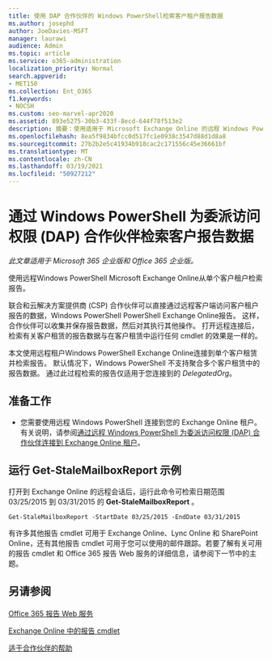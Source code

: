 ```yaml
---
title: 使用 DAP 合作伙伴的 Windows PowerShell检索客户租户报告数据
ms.author: josephd
author: JoeDavies-MSFT
manager: laurawi
audience: Admin
ms.topic: article
ms.service: o365-administration
localization_priority: Normal
search.appverid:
- MET150
ms.collection: Ent_O365
f1.keywords:
- NOCSH
ms.custom: seo-marvel-apr2020
ms.assetid: 893e5275-30b3-433f-8ecd-644f78f513e2
description: 摘要：使用适用于 Microsoft Exchange Online 的远程 Windows PowerShell 从各个客户租户中检索报表。
ms.openlocfilehash: 8ea5f9834bfcc0d517fc1e0938c3547d88d1d8a8
ms.sourcegitcommit: 27b2b2e5c41934b918cac2c171556c45e36661bf
ms.translationtype: MT
ms.contentlocale: zh-CN
ms.lasthandoff: 03/19/2021
ms.locfileid: "50927212"
---
```

# <a name="retrieve-customer-tenant-reporting-data-with-windows-powershell-for-delegated-access-permissions-dap-partners"></a>通过 Windows PowerShell 为委派访问权限 (DAP) 合作伙伴检索客户报告数据

*此文章适用于 Microsoft 365 企业版和 Office 365 企业版。* 

使用远程Windows PowerShell Microsoft Exchange Online从单个客户租户检索报告。
  
联合和云解决方案提供商 (CSP) 合作伙伴可以直接通过远程客户端访问客户租户报告的数据，Windows PowerShell PowerShell Exchange Online报告。 这样，合作伙伴可以收集并保存报告数据，然后对其执行其他操作。 打开远程连接后，检索有关客户租赁的报告数据与在客户租赁中运行任何 cmdlet 的效果是一样的。
  
本文使用远程租户Windows PowerShell Exchange Online连接到单个客户租赁并检索报告。 默认情况下，Windows PowerShell 不支持聚合多个客户租赁中的报告数据。 通过此过程检索的报告仅适用于您连接到的  _DelegatedOrg_。
  
 
## <a name="before-you-begin"></a>准备工作

- 您需要使用远程 Windows PowerShell 连接到您的 Exchange Online 租户。有关说明，请参阅[通过远程 Windows PowerShell 为委派访问权限 (DAP) 合作伙伴连接到 Exchange Online 租户](/powershell/exchange/connect-to-exchange-online-powershell)。
    
## <a name="run-the-get-stalemailboxreport-sample"></a>运行 Get-StaleMailboxReport 示例

打开到 Exchange Online 的远程会话后，运行此命令可检索日期范围 03/25/2015 到 03/31/2015 的 **Get-StaleMailboxReport** 。
  
```
Get-StaleMailboxReport -StartDate 03/25/2015 -EndDate 03/31/2015
```

有许多其他报告 cmdlet 可用于 Exchange Online、Lync Online 和 SharePoint Online，还有其他报告 cmdlet 可用于您可以使用的邮件跟踪。若要了解有关可用的报告 cmdlet 和 Office 365 报告 Web 服务的详细信息，请参阅下一节中的主题。
  
## <a name="see-also"></a>另请参阅

#### 

[Office 365 报告 Web 服务](/previous-versions/office/developer/o365-enterprise-developers/jj984325(v=office.15))
  
[Exchange Online 中的报告 cmdlet](/powershell/module/exchange/get-csclientdevicedetailreport)
  
[适于合作伙伴的帮助](https://go.microsoft.com/fwlink/p/?LinkID=533477)